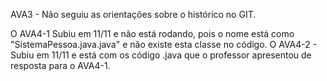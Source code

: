 AVA3 - Não seguiu as orientações sobre o histórico no GIT.

O AVA4-1 Subiu em 11/11 e não está rodando, pois o nome está como "SistemaPessoa.java.java" e não existe esta classe no código.
O AVA4-2 - Subiu em 11/11 e está com os código .java que o professor apresentou de resposta para o AVA4-1. 
